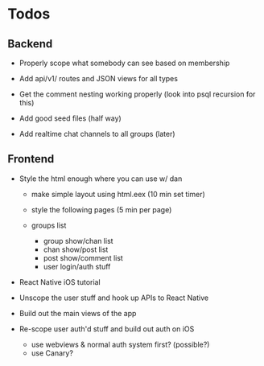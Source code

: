 # Todos

## Backend

- Properly scope what somebody can see based on membership

- Add api/v1/ routes and JSON views for all types

- Get the comment nesting working properly (look into psql recursion for this)

- Add good seed files (half way)

- Add realtime chat channels to all groups (later)

## Frontend

- Style the html enough where you can use w/ dan

  - make simple layout using html.eex (10 min set timer)

  - style the following pages (5 min per page)

  - groups list
    - group show/chan list
    - chan show/post list
    - post show/comment list
    - user login/auth stuff

- React Native iOS tutorial

- Unscope the user stuff and hook up APIs to React Native

- Build out the main views of the app

- Re-scope user auth'd stuff and build out auth on iOS
  - use webviews & normal auth system first? (possible?)
  - use Canary?
